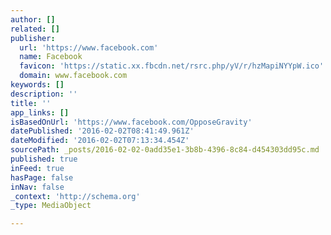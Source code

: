 ```yaml
---
author: []
related: []
publisher:
  url: 'https://www.facebook.com'
  name: Facebook
  favicon: 'https://static.xx.fbcdn.net/rsrc.php/yV/r/hzMapiNYYpW.ico'
  domain: www.facebook.com
keywords: []
description: ''
title: ''
app_links: []
isBasedOnUrl: 'https://www.facebook.com/OpposeGravity'
datePublished: '2016-02-02T08:41:49.961Z'
dateModified: '2016-02-02T07:13:34.454Z'
sourcePath: _posts/2016-02-02-0add35e1-3b8b-4396-8c84-d454303dd95c.md
published: true
inFeed: true
hasPage: false
inNav: false
_context: 'http://schema.org'
_type: MediaObject

---
```

